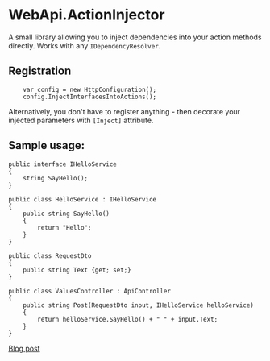 WebApi.ActionInjector
=====================

A small library allowing you to inject dependencies into your action methods directly. Works with any `IDependencyResolver`.

## Registration

	    var config = new HttpConfiguration();
        config.InjectInterfacesIntoActions();

Alternatively, you don't have to register anything - then decorate your injected parameters with `[Inject]` attribute.

## Sample usage:

	public interface IHelloService
	{
	    string SayHello();
	}
	 
	public class HelloService : IHelloService
	{
	    public string SayHello()
	    {
	        return "Hello";
	    }
	}
	 
	public class RequestDto 
	{
	    public string Text {get; set;}
	}
	 
	public class ValuesController : ApiController
	{
	    public string Post(RequestDto input, IHelloService helloService)
	    {
	        return helloService.SayHello() + " " + input.Text;
	    }
	}

[Blog post](http://www.strathweb.com/2014/07/dependency-injection-directly-actions-asp-net-web-api/)